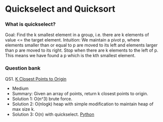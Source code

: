 # Quickselect and Quicksort
### What is quickselect?
Goal: Find the k smallest element in a group, i.e. there are k elements of value <= the target element. 
Intuition: We maintain a pivot p, where elements smaller than or equal to p are moved to its left and elements larger than p 
are moved to its right. Stop when there are k elements to the left of p. This means we have found a p which is the 
kth smallest element.

### Question bank
QS1. [K Closest Points to Origin](https://leetcode.com/problems/k-closest-points-to-origin/)
- Medium
- Summary: Given an array of points, return k closest points to origin.
- Solution 1: O(n^3) brute force.
- Solution 2: O(nlogk) heap with simple modification to maintain heap of max size k.
- Solution 3: O(n) with quickselect.
[Python]()
